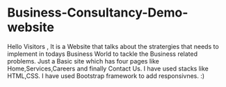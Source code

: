 # Business-Consultancy-Demo-website

Hello Visitors ,
It is a Website that talks about the stratergies that needs to implement in todays Business World to tackle the Business related problems.
Just a Basic site which has four pages like Home,Services,Careers and finally Contact Us.
I have used stacks like HTML,CSS.
I have used Bootstrap framework to add responsivnes.
:)
